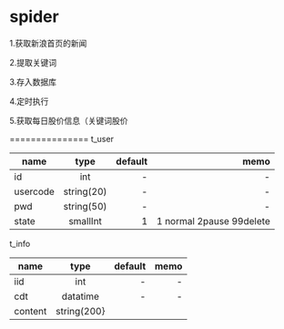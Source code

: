 # spider

 1.获取新浪首页的新闻
 
 2.提取关键词
 
 3.存入数据库
 
 4.定时执行
 
 5.获取每日股价信息（关键词股价
 
 
 ===============
t_user

| name | type | default | memo| 
| ------------- |:-------------:| -----:|-----:|
|id |int | - | -
|usercode |string(20) | - | -
|pwd |string(50)| - | -
|state |smallInt | 1|  1 normal 2pause 99delete

t_info

| name | type | default | memo| 
| ------------- |:-------------:| -----:|-----:|
|iid |int|-|-
|cdt |datatime|-|-
|content| string(200} |




